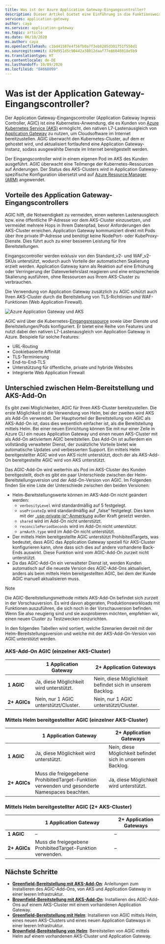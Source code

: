 ```yaml
---
title: Was ist der Azure Application Gateway-Eingangscontroller?
description: Dieser Artikel bietet eine Einführung in die Funktionsweise des Application Gateway-Eingangscontrollers.
services: application-gateway
author: caya
ms.service: application-gateway
ms.topic: article
ms.date: 06/10/2020
ms.author: caya
ms.openlocfilehash: c1bd41587e4f56fb0a7f3eb8285d301751f558d1
ms.sourcegitcommit: 829d951d5c90442a38012daaf77e86046018e5b9
ms.translationtype: HT
ms.contentlocale: de-DE
ms.lasthandoff: 10/09/2020
ms.locfileid: "84668099"
---
```

# <a name="what-is-application-gateway-ingress-controller"></a>Was ist der Application Gateway-Eingangscontroller?
Der Application Gateway-Eingangscontroller (Application Gateway Ingress Controller, AGIC) ist eine Kubernetes-Anwendung, die es Kunden von [Azure Kubernetes Service (AKS)](https://azure.microsoft.com/services/kubernetes-service/) ermöglicht, den nativen L7-Lastenausgleich von [Application Gateway](https://azure.microsoft.com/services/application-gateway/) zu nutzen, um Cloudsoftware im Internet bereitzustellen. AGIC überwacht den Kubernetes-Cluster, auf dem er gehostet wird, und aktualisiert fortlaufend eine Application Gateway-Instanz, sodass ausgewählte Dienste im Internet bereitgestellt werden.

Der Eingangscontroller wird in einem eigenen Pod im AKS des Kunden ausgeführt. AGIC überwacht eine Teilmenge der Kubernetes-Ressourcen auf Änderungen. Der Status des AKS-Clusters wird in Application Gateway-spezifische Konfiguration übersetzt und auf [Azure Resource Manager (ARM)](https://docs.microsoft.com/azure/azure-resource-manager/resource-group-overview) angewendet.

## <a name="benefits-of-application-gateway-ingress-controller"></a>Vorteile des Application Gateway-Eingangscontrollers
AGIC hilft, die Notwendigkeit zu vermeiden, einen weiteren Lastenausgleich bzw. eine öffentliche IP-Adresse vor dem AKS-Cluster einzusetzen, und vermeidet mehrere Hops in Ihrem Datenpfad, bevor Anforderungen den AKS-Cluster erreichen. Application Gateway kommuniziert direkt mit Pods über ihre private IP-Adresse und benötigt keine NodePort- oder KubeProxy-Dienste. Dies führt auch zu einer besseren Leistung für Ihre Bereitstellungen.

Eingangscontroller werden exklusiv von den Standard_v2- und WAF_v2-SKUs unterstützt, wodurch auch Vorteile der automatischen Skalierung erzielt werden. Application Gateway kann als Reaktion auf eine Erhöhung oder Verringerung der Datenverkehrslast reagieren und eine entsprechende Skalierung ausführen, ohne Ressourcen aus Ihrem AKS-Cluster zu verbrauchen.

Die Verwendung von Application Gateway zusätzlich zu AGIC schützt auch Ihren AKS-Cluster durch die Bereitstellung von TLS-Richtlinien und WAF-Funktionen (Web Application Firewall).

![Azure Application Gateway und AKS](./media/application-gateway-ingress-controller-overview/architecture.png)

AGIC wird über die Kubernetes-[Eingangsressource](https://kubernetes.io/docs/user-guide/ingress/) sowie über Dienste und Bereitstellungen/Pods konfiguriert. Er bietet eine Reihe von Features und nutzt dabei den nativen L7-Lastenausgleich von Application Gateway in Azure. Beispiele für solche Features:
  - URL-Routing
  - Cookiebasierte Affinität
  - TLS-Terminierung
  - End-to-End-TLS
  - Unterstützung für öffentliche, private und hybride Websites
  - Integrierte Web Application Firewall

## <a name="difference-between-helm-deployment-and-aks-add-on"></a>Unterschied zwischen Helm-Bereitstellung und AKS-Add-On
Es gibt zwei Möglichkeiten, AGIC für Ihren AKS-Cluster bereitzustellen. Die erste Möglichkeit ist die Verwendung von Helm, bei der zweiten wird AKS als Add-On verwendet. Der Hauptvorteil der Bereitstellung von AGIC als AKS-Add-On ist, dass dies wesentlich einfacher ist, als die Bereitstellung mittels Helm. Bei einer neuen Einrichtung können Sie mit nur einer Zeile in Azure CLI ein neues Application Gateway und einen neuen AKS-Cluster mit als Add-On aktiviertem AGIC bereitstellen. Das Add-On ist außerdem ein vollständig verwalteter Dienst, der zusätzliche Vorteile bietet wie automatische Updates und verbesserten Support. Ein mittels Helm bereitgestellter AGIC wird von AKS nicht unterstützt, doch der als AKS-Add-On bereitgestellte AGIC wird von AKS unterstützt. 

Das AGIC-Add-On wird weiterhin als Pod im AKS-Cluster des Kunden bereitgestellt, doch es gibt ein paar Unterschiede zwischen der Helm-Bereitstellungsversion und der Add-On-Version von AGIC. Im Folgenden finden Sie eine Liste der Unterschiede zwischen den beiden Versionen: 
  - Helm-Bereitstellungswerte können im AKS-Add-On nicht geändert werden:
    - `verbosityLevel` wird standardmäßig auf 5 festgelegt.
    - `usePrivateIp` wird standardmäßig auf „false“ festgelegt. Dies kann mit der [„use-private-ip“-Anmerkung](ingress-controller-annotations.md#use-private-ip) außer Kraft gesetzt werden.
    - `shared` wird im Add-On nicht unterstützt. 
    - `reconcilePeriodSeconds` wird im Add-On nicht unterstützt.
    - `armAuth.type` wird im Add-On nicht unterstützt.
  - Der mittels Helm bereitgestellte AGIC unterstützt ProhibitedTargets, was bedeutet, dass AGIC das Application Gateway speziell für AKS-Cluster konfigurieren kann, ohne dass sich dies auf andere vorhandene Back-Ends auswirkt. Diese Funktion wird vom AGIC-Add-On zurzeit nicht unterstützt. 
  - Da das AGIC-Add-On ein verwalteter Dienst ist, werden Kunden automatisch auf die neueste Version des AGIC-Add-Ons aktualisiert, anders als beim mittels Helm bereitgestellten AGIC, bei dem der Kunde AGIC manuell aktualisieren muss. 

> [!NOTE]
> Die AGIC-Bereitstellungsmethode mittels AKS-Add-On befindet sich zurzeit in der Vorschauversion. Es wird davon abgeraten, Produktionsworkloads mit Funktionen auszuführen, die sich noch in der Vorschauversion befinden. Wenn Sie also neugierig sind und sie ausprobieren möchten, empfehlen wir, einen neuen Cluster zu Testzwecken einzurichten. 

In den folgenden Tabellen wird sortiert, welche Szenarien derzeit mit der Helm-Bereitstellungsversion und welche mit der AKS-Add-On-Version von AGIC unterstützt werden. 

### <a name="aks-add-on-agic-single-aks-cluster"></a>AKS-Add-On AGIC (einzelner AKS-Cluster)
|                  |1 Application Gateway |2+ Application Gateways |
|------------------|---------|--------|
|**1 AGIC**|Ja, diese Möglichkeit wird unterstützt. |Nein, diese Möglichkeit befindet sich in unserem Backlog. |
|**2+ AGICs**|Nein, nur 1 AGIC unterstützt/Cluster. |Nein, nur 1 AGIC unterstützt/Cluster. |

### <a name="helm-deployed-agic-single-aks-cluster"></a>Mittels Helm bereitgestellter AGIC (einzelner AKS-Cluster)
|                  |1 Application Gateway |2+ Application Gateways |
|------------------|---------|--------|
|**1 AGIC**|Ja, diese Möglichkeit wird unterstützt. |Nein, diese Möglichkeit befindet sich in unserem Backlog. |
|**2+ AGICs**|Muss die freigegebene ProhibitedTarget-Funktion verwenden und gesonderte Namespaces beachten. |Ja, diese Möglichkeit wird unterstützt. |

### <a name="helm-deployed-agic-2-aks-clusters"></a>Mittels Helm bereitgestellter AGIC (2+ AKS-Cluster)
|                  |1 Application Gateway |2+ Application Gateways |
|------------------|---------|--------|
|**1 AGIC**|– |– |
|**2+ AGICs**|Muss die freigegebene ProhibitedTarget-Funktion verwenden. |– |

## <a name="next-steps"></a>Nächste Schritte
- [**Greenfield-Bereitstellung mit AKS-Add-On**](tutorial-ingress-controller-add-on-new.md): Anleitungen zum Installieren des AGIC-Add-Ons, von AKS und Application Gateway in einer leeren Infrastruktur.
- [**Brownfield-Bereitstellung mit AKS-Add-On**](tutorial-ingress-controller-add-on-existing.md): Installieren des AGIC-Add-Ons auf einem AKS-Cluster mit einem vorhandenen Application Gateway.
- [**Greenfield-Bereitstellung mit Helm**](ingress-controller-install-new.md): Installieren von AGIC mittels Helm, eines neuen AKS-Clusters und eines neuen Application Gateways in einer leeren Infrastruktur.
- [**Brownfield-Bereitstellung von Helm**](ingress-controller-install-existing.md): Bereitstellen von AGIC mittels Helm auf einem vorhandenen AKS-Cluster und Application Gateway.

